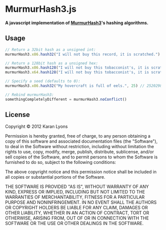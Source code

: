 # MurmurHash3.js
**A javascript implementation of [MurmurHash3](http://code.google.com/p/smhasher/source/browse/trunk/MurmurHash3.cpp?spec=svn145&r=144)'s hashing algorithms.**

## Usage
```javascript
// Return a 32bit hash as a unsigned int:
murmurHash3.x86.hash32("I will not buy this record, it is scratched.") // 2832214938

// Return a 128bit hash as a unsigned hex:
murmurHash3.x86.hash128("I will not buy this tobacconist's, it is scratched.") // "ef3f78669b5b7ba200f3f98e889adeaf"
murmurHash3.x64.hash128("I will not buy this tobacconist's, it is scratched.") // "d30654abbd8227e367d73523f0079673"

// Specify a seed (defaults to 0):
murmurHash3.x86.hash32("My hovercraft is full of eels.", 25) // 2520298415

// Rebind murmurHash3:
somethingCompletelyDifferent = murmurHash3.noConflict()
```

## License

Copyright © 2012 Karan Lyons

Permission is hereby granted, free of charge, to any person obtaining a copy of this software and associated documentation files (the "Software"), to deal in the Software without restriction, including without limitation the rights to use, copy, modify, merge, publish, distribute, sublicense, and/or sell copies of the Software, and to permit persons to whom the Software is furnished to do so, subject to the following conditions:

The above copyright notice and this permission notice shall be included in all copies or substantial portions of the Software.

THE SOFTWARE IS PROVIDED "AS IS", WITHOUT WARRANTY OF ANY KIND, EXPRESS OR IMPLIED, INCLUDING BUT NOT LIMITED TO THE WARRANTIES OF MERCHANTABILITY, FITNESS FOR A PARTICULAR PURPOSE AND NONINFRINGEMENT. IN NO EVENT SHALL THE AUTHORS OR COPYRIGHT HOLDERS BE LIABLE FOR ANY CLAIM, DAMAGES OR OTHER LIABILITY, WHETHER IN AN ACTION OF CONTRACT, TORT OR OTHERWISE, ARISING FROM, OUT OF OR IN CONNECTION WITH THE SOFTWARE OR THE USE OR OTHER DEALINGS IN THE SOFTWARE.
